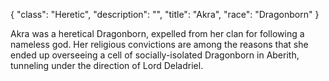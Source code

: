 {
    "class": "Heretic",
    "description": "",
    "title": "Akra",
    "race": "Dragonborn"
}

Akra was a heretical Dragonborn, expelled from her clan for following a nameless god. Her religious convictions are among the reasons that she ended up overseeing a cell of socially-isolated Dragonborn in Aberith, tunneling under the direction of Lord Deladriel.